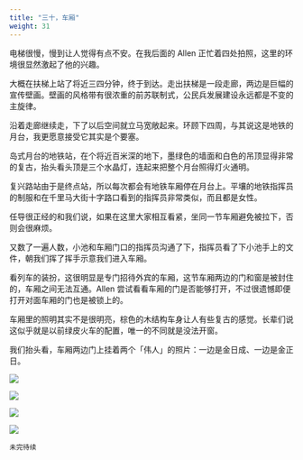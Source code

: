 ```yaml
---
title: "三十，车厢"
weight: 31
---
```


电梯很慢，慢到让人觉得有点不安。在我后面的 Allen 正忙着四处拍照，这里的环境很显然激起了他的兴趣。

大概在扶梯上站了将近三四分钟，终于到达。走出扶梯是一段走廊，两边是巨幅的宣传壁画。壁画的风格带有很浓重的前苏联制式，公民兵发展建设永远都是不变的主旋律。

沿着走廊继续走，下了以后空间就立马宽敞起来。环顾下四周，与其说这是地铁的月台，我更愿意接受它其实是个要塞。

岛式月台的地铁站，在个将近百米深的地下，墨绿色的墙面和白色的吊顶显得非常的复古，抬头看头顶是三个水晶灯，连起来把整个月台照得灯火通明。

复兴路站由于是终点站，所以每次都会有地铁车厢停在月台上。平壤的地铁指挥员的制服和在千里马大街十字路口看到的指挥员非常类似，而且都是女性。

任导很正经的和我们说，如果在这里大家相互看紧，坐同一节车厢避免被拉下，否则会很麻烦。

又数了一遍人数，小池和车厢门口的指挥员沟通了下，指挥员看了下小池手上的文件，朝我们挥了挥手示意我们进入车厢。

看列车的装扮，这很明显是专门招待外宾的车厢，这节车厢两边的门和窗是被封住的，车厢之间无法互通。Allen 尝试看看车厢的门是否能够打开，不过很遗憾即便打开对面车厢的门也是被锁上的。

车厢里的照明其实不是很明亮，棕色的木结构车身让人有些复古的感觉。长辈们说这似乎就是以前绿皮火车的配置，唯一的不同就是没法开窗。

我们抬头看，车厢两边门上挂着两个「伟人」的照片：一边是金日成、一边是金正日。

![](/north-korea/0385.jpg)

![](/north-korea/0386.jpg)

![](/north-korea/0379.jpg)

![](/north-korea/0380.jpg)

`未完待续`
